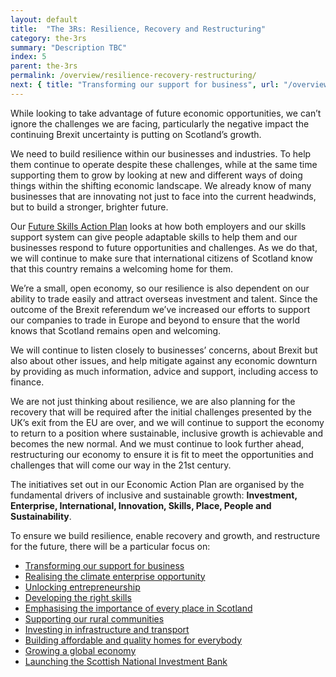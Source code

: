 ```yaml
---
layout: default
title:  "The 3Rs: Resilience, Recovery and Restructuring"
category: the-3rs
summary: "Description TBC"
index: 5
parent: the-3rs
permalink: /overview/resilience-recovery-restructuring/
next: { title: "Transforming our support for business", url: "/overview/resilience-recovery-restructuring/transforming-our-support-for-business/"}
---
```


While looking to take advantage of future economic opportunities, we can’t ignore the challenges we are facing, particularly the negative impact the continuing Brexit uncertainty is putting on Scotland’s growth.  

We need to build resilience within our businesses and industries. To help them continue to operate despite these challenges, while at the same time supporting them to grow by looking at new and different ways of doing things within the shifting economic landscape. We already know of many businesses that are innovating not just to face into the current headwinds, but to build a stronger, brighter future.  

Our [Future Skills Action Plan](/future-skills/) looks at how both employers and our skills support system can give people adaptable skills to help them and our businesses respond to future opportunities and challenges. As we do that, we will continue to make sure that international citizens of Scotland know that this country remains a welcoming home for them.  

We’re a small, open economy, so our resilience is also dependent on our ability to trade easily and attract overseas investment and talent. Since the outcome of the Brexit referendum we’ve increased our efforts to support our companies to trade in Europe and beyond to ensure that the world knows that Scotland remains open and welcoming.  

We will continue to listen closely to businesses’ concerns, about Brexit but also about other issues, and help mitigate against any economic downturn by providing as much information, advice and support, including access to finance.  

We are not just thinking about resilience, we are also planning for the recovery that will be required after the initial challenges presented by the UK’s exit from the EU are over, and we will continue to support the economy to return to a position where sustainable, inclusive growth is achievable and becomes the new normal. And we must continue to look further ahead, restructuring our economy to ensure it is fit to meet the opportunities and challenges that will come our way in the 21st century.  

The initiatives set out in our Economic Action Plan are organised by the fundamental drivers of inclusive and sustainable growth: **Investment, Enterprise, International, Innovation, Skills, Place, People and Sustainability**.  

To ensure we build resilience, enable recovery and growth, and restructure for the future, there will be a particular focus on:  

- [Transforming our support for business](/overview/resilience-recovery-restructuring/transforming-our-support-for-business/)
- [Realising the climate enterprise opportunity](/overview/resilience-recovery-restructuring/realising-the-climate-enterprise-opportunity/)
- [Unlocking entrepreneurship](/overview/resilience-recovery-restructuring/unlocking-entrepreneurship/)
- [Developing the right skills](/overview/resilience-recovery-restructuring/developing-the-right-skills/)
- [Emphasising the importance of every place in Scotland](/overview/resilience-recovery-restructuring/emphasising-the-importance-of-every-place-in-scotland/)
- [Supporting our rural communities](/overview/resilience-recovery-restructuring/supporting-our-rural-communities/)
- [Investing in infrastructure and transport](/overview/resilience-recovery-restructuring/investing-infrastructure-and-transport/)
- [Building affordable and quality homes for everybody](/overview/resilience-recovery-restructuring/building-affordable-and-quality-homes-for-everyone/)
- [Growing a global economy](/overview/resilience-recovery-restructuring/growing-global-economy/)
- [Launching the Scottish National Investment Bank](/overview/resilience-recovery-restructuring/launching-scottish-national-investment-bank/)